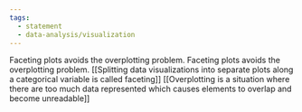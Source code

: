 ```yaml
---
tags:
  - statement
  - data-analysis/visualization
---
```

Faceting plots avoids the overplotting problem.
Faceting plots avoids the overplotting problem. [[Splitting data visualizations into separate plots along a categorical variable is called faceting]] [[Overplotting is a situation where there are too much data represented which causes elements to overlap and become unreadable]]